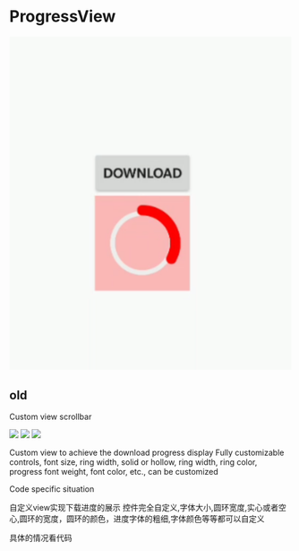 # ProgressView

![img](https://raw.githubusercontent.com/Blankeer/ProgressView/master/img.png)

old
----

Custom view scrollbar

![](http://i.imgur.com/dQxTl2w.gif)
![](http://i.imgur.com/wlUfKeN.gif)
![](http://i.imgur.com/CdH9kit.gif)

Custom view to achieve the download progress display
Fully customizable controls, font size, ring width, solid or hollow, ring width, ring color, progress font weight, font color, etc., can be customized

Code specific situation

自定义view实现下载进度的展示
控件完全自定义,字体大小,圆环宽度,实心或者空心,圆环的宽度，圆环的颜色，进度字体的粗细,字体颜色等等都可以自定义

具体的情况看代码
